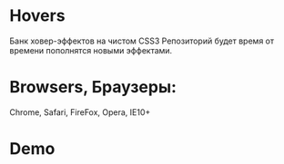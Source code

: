 Hovers
======
Банк ховер-эффектов на чистом CSS3
Репозиторий будет время от времени пополнятся новыми эффектами.

Browsers, Браузеры:
======
Chrome, Safari, FireFox, Opera, IE10+

Demo
=====
